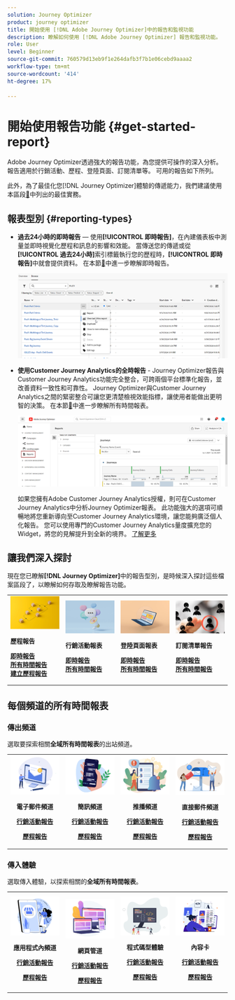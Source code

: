 ```yaml
---
solution: Journey Optimizer
product: journey optimizer
title: 開始使用 [!DNL Adobe Journey Optimizer]中的報告和監視功能
description: 瞭解如何使用 [!DNL Adobe Journey Optimizer] 報告和監視功能。
role: User
level: Beginner
source-git-commit: 760579d13eb9f1e264dafb3f7b1e06cebd9aaaa2
workflow-type: tm+mt
source-wordcount: '414'
ht-degree: 17%

---
```


# 開始使用報告功能 {#get-started-report}

Adobe Journey Optimizer透過強大的報告功能，為您提供可操作的深入分析。 報告適用於行銷活動、歷程、登陸頁面、訂閱清單等。 可用的報告如下所列。

此外，為了最佳化您[!DNL Journey Optimizer]體驗的傳遞能力，我們建議使用本區段[&#128279;](deliverability.md)中列出的最佳實務。


## 報表型別 {#reporting-types}

* **過去24小時的即時報告** — 使用&#x200B;**[!UICONTROL 即時報告]**，在內建儀表板中測量並即時視覺化歷程和訊息的影響和效能。 當傳送您的傳遞或從&#x200B;**[!UICONTROL 過去24小時]**&#x200B;索引標籤執行您的歷程時，**[!UICONTROL 即時報告]**&#x200B;中就會提供資料。 在本節[&#128279;](live-report.md)中進一步瞭解即時報告。

  ![](assets/report_journey.png)


* **使用Customer Journey Analytics的全時報告** - Journey Optimizer報告與Customer Journey Analytics功能完全整合，可跨兩個平台標準化報告，並改善資料一致性和可靠性。 Journey Optimizer與Customer Journey Analytics之間的緊密整合可讓您更清楚檢視效能指標，讓使用者能做出更明智的決策。 在本節[&#128279;](report-gs-cja.md)中進一步瞭解所有時間報表。

  ![](assets/gs-cja-report-1.png)

  如果您擁有Adobe Customer Journey Analytics授權，則可在Customer Journey Analytics中分析Journey Optimizer報表。 此功能強大的選項可順暢地將您重新導向至Customer Journey Analytics環境，讓您能夠廣泛個人化報告。 您可以使用專門的Customer Journey Analytics量度擴充您的Widget，將您的見解提升到全新的境界。 [了解更多](report-cja-manage.md)


## 讓我們深入探討

現在您已瞭解&#x200B;**[!DNL Journey Optimizer]**&#x200B;中的報告型別，是時候深入探討這些檔案區段了，以瞭解如何存取及瞭解報告功能。


<table style="table-layout:fixed"><tr style="border: 0;">
<td>
<img alt="歷程報告" src="../assets/do-not-localize/start-journey.jpeg">
<div>
<p><strong>歷程報告</strong></p>
</div>
<div>
<a href="journey-live-report.md"><strong>即時報告</strong></a>
</div>
<div>
<a href="journey-global-report-cja.md"><strong>所有時間報告</strong></a>
</div>
<div>
<a href="sharing-overview.md"><strong>建立歷程報告</strong></a>
</div>
<p>
<p>
</td>
<td>
<img alt="行銷活動報告" src="../assets/do-not-localize/start-campaign.jpeg">
<div>
<p><strong>行銷活動報表</strong></p>
</div>
<div>
<a href="campaign-live-report.md"><strong>即時報告</strong></a>
</div>
<div>
<a href="campaign-global-report-cja.md"><strong>所有時間報告</strong></a>
</div>
<p>
<p>
</td>
<td>
<img alt="登陸頁面報表" src="../assets/do-not-localize/start-interface.jpeg">
<div>
<p><strong>登陸頁面報表</strong></p>
</div>
<div>
<a href="lp-report-live.md"><strong>即時報告</strong></a>
</div>
<div>
<a href="lp-report-global-cja.md"><strong>所有時間報告</strong></a>
</div>
<p>
<p>
</td>
<td>
<img alt="訂閱清單報告" src="../assets/do-not-localize/role.jpg">
<div>
<p><strong>訂閱清單報告</strong></p>
</div>
<div>
<a href="subscription-report-live.md"><strong>即時報告</strong></a>
</div>
<div>
<a href="subscription-report-global-cja.md"><strong>所有時間報告</strong></a>
</div>
<p>
<p>
</td>
</tr></table>

## 每個頻道的所有時間報表

### 傳出頻道

選取要探索相關&#x200B;**全域所有時間報表**&#x200B;的出站頻道。

<table style="table-layout:fixed"><tr style="border: 0;">
<td><img alt="電子郵件" src="../channels/assets/do-not-localize/email.png">
<div align="center"><p><strong>電子郵件頻道</strong></p><p><a href="campaign-global-report-cja-email.md"><strong>行銷活動報告</strong></a></p><p><a href="journey-global-report-cja-email.md"><strong>歷程報告</strong></a></p></div></td>
<td><a href="campaign-global-report-cja-sms.md"><img alt="簡訊" src="../channels/assets/do-not-localize/sms.png"></a>
<div align="center"><p><strong>簡訊頻道</strong></p><p><a href="campaign-global-report-cja-sms.md"><strong>行銷活動報告</strong></a></p><p><a href="journey-global-report-cja-sms.md"><strong>歷程報告</strong></a></p></div></td>
<td><a href="campaign-global-report-cja-push.md"><img alt="推播" src="../channels/assets/do-not-localize/push.png"></a>
<div align="center"><p><strong>推播頻道</strong></p><p><a href="campaign-global-report-cja-push.md"><strong>行銷活動報告</strong></a></p><p><a href="journey-global-report-cja-push.md"><strong>歷程報告</strong></a></p></div></td>
<td><a href="campaign-global-report-cja-direct.md"><img alt="直接郵件" src="../channels/assets/do-not-localize/direct-mail.jpg"></a>
<div align="center"><p><strong>直接郵件頻道</strong></p><p><a href="campaign-global-report-cja-direct.md"><strong>行銷活動報告</strong></a></p><p><a href="journey-global-report-cja-direct.md"><strong>歷程報告</strong></a></p></div></td>
</tr></table>

### 傳入體驗

選取傳入體驗，以探索相關的&#x200B;**全域所有時間報表**。

<table style="table-layout:fixed"><tr style="border: 0;">
<td><img alt="應用程式內" src="../channels/assets/do-not-localize/inapp.jpg">
<div align="center"><p><strong>應用程式內頻道</strong></p><p><a href="campaign-global-report-cja-inapp.md"><strong>行銷活動報告</strong></a></p><p><a href="journey-global-report-cja-inapp.md"><strong>歷程報告</strong></a></p></div></td>
<td><p><img alt="網頁" src="../channels/assets/do-not-localize/web.jpg"></p>
<div align="center"><p><strong>網頁管道</strong></p><p><a href="campaign-global-report-cja-web.md"><strong>行銷活動報告</strong></a></p><p><a href="journey-global-report-cja-web.md"><strong>歷程報告</strong></a></p></div></td>
<td><img alt="程式碼型體驗" src="../channels/assets/do-not-localize/code.png">
<div align="center"><p><strong>程式碼型體驗</strong></p><p><a href="campaign-global-report-cja-code.md"><strong>行銷活動報告</strong></a></p><p><a href="campaign-global-report-cja-code.md"><strong>歷程報告</strong></a></p></div></td>
<td><img alt="內容卡" src="../channels/assets/do-not-localize/cards.png">
<div align="center"><p><strong>內容卡</strong></p><p><a href="campaign-global-report-cja-content.md"><strong>行銷活動報告</strong></a></p><p><a href="journey-global-report-cja-content.md"><strong>歷程報告</strong></a></p></div></td>
</tr></table>
